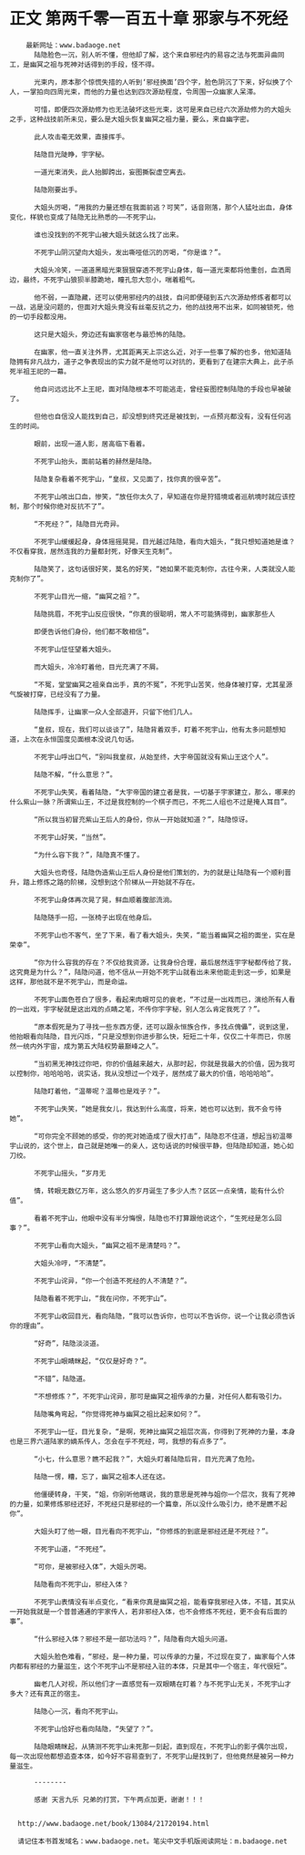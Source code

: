 # 正文 第两千零一百五十章 邪家与不死经
        最新网址：www.badaoge.net
          陆隐脸色一沉，别人听不懂，但他却了解，这个来自邪经内的易容之法与死面异曲同工，是幽冥之祖与死神对话得到的手段，怪不得。
      
          光束内，原本那个惊慌失措的人听到‘邪经换面’四个字，脸色阴沉了下来，好似换了个人，一掌拍向四周光束，而他的力量也达到四次源劫程度，令周围一众幽家人呆滞。
      
          可惜，即便四次源劫修为也无法破坏这些光束，这可是来自已经六次源劫修为的大姐头之手，这种战技前所未见，要么是大姐头恢复幽冥之祖力量，要么，来自幽字密。
      
          此人攻击毫无效果，直接挥手。
      
          陆隐目光陡睁，宇字秘。
      
          一道光束消失，此人抬脚跨出，妄图撕裂虚空离去。
      
          陆隐刚要出手。
      
          大姐头厉喝，“用我的力量还想在我面前逃？可笑”，话音刚落，那个人猛吐出血，身体变化，样貌也变成了陆隐无比熟悉的——不死宇山。
      
          谁也没找到的不死宇山被大姐头就这么找了出来。
      
          不死宇山阴沉望向大姐头，发出嘶哑低沉的厉喝，“你是谁？”。
      
          大姐头冷笑，一道道黑暗光束狠狠穿透不死宇山身体，每一道光束都将他重创，血洒周边，最终，不死宇山狼狈半膝跪地，瞳孔忽大忽小，喘着粗气。
      
          他不弱，一直隐藏，还可以使用邪经内的战技，自问即便碰到五六次源劫修炼者都可以一战，逃是没问题的，但面对大姐头竟没有丝毫反抗之力，他的战技用不出来，如同被锁死，他的一切手段都没用。
      
          这只是大姐头，旁边还有幽家宿老与最恐怖的陆隐。
      
          在幽家，他一直关注外界，尤其距离天上宗这么近，对于一些事了解的也多，他知道陆隐拥有非凡战力，道子之争表现出的实力就不是他可以对抗的，更看到了在建宗大典上，此子杀死半祖王祀的一幕。
      
          他自问远远比不上王祀，面对陆隐根本不可能逃走，曾经妄图控制陆隐的手段也早被破了。
      
          但他也自信没人能找到自己，却没想到终究还是被找到，一点预兆都没有，没有任何逃生的时间。
      
          眼前，出现一道人影，居高临下看着。
      
          不死宇山抬头，面前站着的赫然是陆隐。
      
          陆隐复杂看着不死宇山，“皇叔，又见面了，找你真的很辛苦”。
      
          不死宇山咳出口血，惨笑，“放任你太久了，早知道在你是狩猎境或者巡航境时就应该控制，那个时候你绝对反抗不了”。
      
          “不死经？”，陆隐目光奇异。
      
          不死宇山缓缓起身，身体摇摇晃晃，目光越过陆隐，看向大姐头，“我只想知道她是谁？不仅看穿我，居然连我的力量都封死，好像天生克制”。
      
          陆隐笑了，这句话很好笑，莫名的好笑，“她如果不能克制你，古往今来，人类就没人能克制你了”。
      
          不死宇山目光一缩，“幽冥之祖？”。
      
          陆隐挑眉，不死宇山反应很快，“你真的很聪明，常人不可能猜得到，幽家那些人
      
          即便告诉他们身份，他们都不敢相信”。
      
          不死宇山怔怔望着大姐头。
      
          而大姐头，冷冷盯着他，目光充满了不屑。
      
          “不冤，堂堂幽冥之祖亲自出手，真的不冤”，不死宇山苦笑，他身体被打穿，尤其星源气旋被打穿，已经没有了力量。
      
          陆隐挥手，让幽家一众人全部退开，只留下他们几人。
      
          “皇叔，现在，我们可以谈谈了”，陆隐背着双手，盯着不死宇山，他有太多问题想知道，上次在永恒国度见面根本没说几句话。
      
          不死宇山呼出口气，“别叫我皇叔，从始至终，大宇帝国就没有紫山王这个人”。
      
          陆隐不解，“什么意思？”。
      
          不死宇山失笑，看着陆隐，“大宇帝国的建立者是我，一切基于宇家建立，那么，哪来的什么紫山一脉？所谓紫山王，不过是我控制的一个棋子而已，不死二人组也不过是掩人耳目”。
      
          “所以我当初冒充紫山王后人的身份，你从一开始就知道？”，陆隐惊讶。
      
          不死宇山好笑，“当然”。
      
          “为什么容下我？”，陆隐真不懂了。
      
          大姐头也奇怪，陆隐伪造紫山王后人身份是他们策划的，为的就是让陆隐有一个顺利晋升，踏上修炼之路的阶梯，没想到这个阶梯从一开始就不存在。
      
          不死宇山身体再次晃了晃，鲜血顺着腹部流淌。
      
          陆隐随手一招，一张椅子出现在他身后。
      
          不死宇山也不客气，坐了下来，看了看大姐头，失笑，“能当着幽冥之祖的面坐，实在是荣幸”。
      
          “你为什么容我的存在？不仅给我资源，让我身份合理，最后居然连宇字秘都传给了我，这究竟是为什么？”，陆隐问道，他不信从一开始不死宇山就看出未来他能走到这一步，如果是这样，那他就不是不死宇山，而是命运。
      
          不死宇山面色苍白了很多，看起来肉眼可见的衰老，“不过是一出戏而已，演给所有人看的一出戏，宇字秘就是这出戏的点睛之笔，不传你宇字秘，别人怎么肯定我死了？”。
      
          “原本假死是为了寻找一些东西方便，还可以跟永恒族合作，多找点傀儡”，说到这里，他抬眼看向陆隐，目光闪烁，“只是没想到你进步那么快，短短二十年，仅仅二十年而已，你居然一统内外宇宙，成为第五大陆权势最巅峰之人”。
      
          “当初黑无神找过你吧，你的价值越来越大，从那时起，你就是我最大的价值，因为我可以控制你，哈哈哈哈，说实话，我从没想过一个戏子，居然成了最大的价值，哈哈哈哈”。
      
          陆隐盯着他，“温蒂呢？温蒂也是戏子？”。
      
          不死宇山失笑，“她是我女儿，我达到什么高度，将来，她也可以达到，我不会亏待她”。
      
          “可你完全不顾她的感受，你的死对她造成了很大打击”，陆隐忍不住道，想起当初温蒂宇山说的，这个世上，自己就是她唯一的亲人，这句话说的时候很平静，但陆隐却知道，她心如刀绞。
      
          不死宇山摇头，“岁月无
      
          情，转眼无数亿万年，这么悠久的岁月诞生了多少人杰？区区一点亲情，能有什么价值”。
      
          看着不死宇山，他眼中没有半分悔恨，陆隐也不打算跟他说这个，“生死经是怎么回事？”。
      
          不死宇山看向大姐头，“幽冥之祖不是清楚吗？”。
      
          大姐头冷哼，“不清楚”。
      
          不死宇山诧异，“你一个创造不死经的人不清楚？”。
      
          陆隐看着不死宇山，“我在问你，不死宇山”。
      
          不死宇山收回目光，看向陆隐，“我可以告诉你，也可以不告诉你，说一个让我必须告诉你的理由”。
      
          “好奇”，陆隐淡淡道。
      
          不死宇山眼睛眯起，“仅仅是好奇？”。
      
          “不错”，陆隐道。
      
          “不想修炼？”，不死宇山诧异，那可是幽冥之祖传承的力量，对任何人都有吸引力。
      
          陆隐嘴角弯起，“你觉得死神与幽冥之祖比起来如何？”。
      
          不死宇山一怔，目光复杂，“是啊，死神比幽冥之祖层次高，你得到了死神的力量，本身也是三界六道陆家的嫡系传人，怎会在乎不死经，呵，我想的有点多了”。
      
          “小七，什么意思？瞧不起我？”，大姐头盯着陆隐后背，目光充满了危险。
      
          陆隐一愣，糟，忘了，幽冥之祖本人还在这。
      
          他僵硬转身，干笑，“姐，你别听他瞎说，我的意思是死神与姐你一个层次，我有了死神的力量，如果修炼邪经还好，不死经只是邪经的一个篇章，所以没什么吸引力，绝不是瞧不起你”。
      
          大姐头盯了他一眼，目光看向不死宇山，“你修炼的到底是邪经还是不死经？”。
      
          不死宇山道，“不死经”。
      
          “可你，是被邪经入体”，大姐头厉喝。
      
          陆隐看向不死宇山，邪经入体？
      
          不死宇山表情没有半点变化，“看来你真是幽冥之祖，能看穿我邪经入体，不错，其实从一开始我就是一个普普通通的宇家传人，若非邪经入体，也不会修炼不死经，更不会有后面的事”。
      
          “什么邪经入体？邪经不是一部功法吗？”，陆隐看向大姐头问道。
      
          大姐头脸色难看，“邪经，是一种力量，可以传承的力量，不过现在变了，幽家每个人体内都有邪经的力量滋生，这个不死宇山不是邪经入驻的本体，只是其中一个宿主，年代很短”。
      
          幽老几人对视，所以他们才一直感觉有一双眼睛在盯着？与不死宇山无关，不死宇山才多大？还有真正的宿主。
      
          陆隐心一沉，看向不死宇山。
      
          不死宇山恰好也看向陆隐，“失望了？”。
      
          陆隐眼睛眯起，从猜测不死宇山未死那一刻起，直到现在，不死宇山的影子偶尔出现，每一次出现他都想追查本体，如今好不容易查到了，不死宇山是找到了，但他竟然是被另一种力量滋生。
      
          --------
      
          感谢 天言九乐 兄弟的打赏，下午两点加更，谢谢！！！
      
      
      http://www.badaoge.net/book/13084/21720194.html
      
      请记住本书首发域名：www.badaoge.net。笔尖中文手机版阅读网址：m.badaoge.net